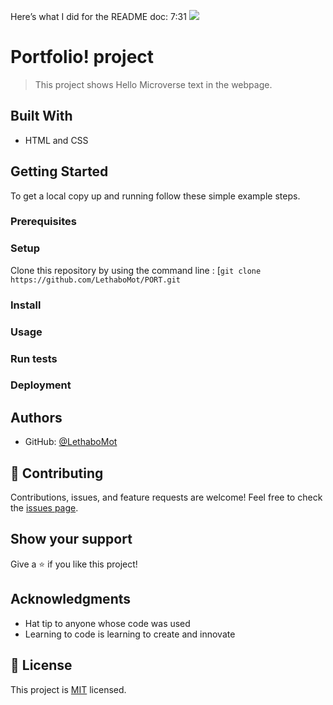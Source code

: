 Here’s what I did for the README doc:
7:31
![](https://img.shields.io/badge/Microverse-blueviolet)
# Portfolio! project
> This project shows Hello Microverse text in the webpage.
## Built With
- HTML and CSS
## Getting Started
To get a local copy up and running follow these simple example steps.
### Prerequisites
### Setup
Clone this repository by using the command line :
[`git clone https://github.com/LethaboMot/PORT.git`
### Install
### Usage
### Run tests
### Deployment
## Authors
- GitHub: [@LethaboMot](https://github.com/LethaboMot)
## :handshake: Contributing
Contributions, issues, and feature requests are welcome!
Feel free to check the [issues page](../../issues/).
## Show your support
Give a :star:️ if you like this project!
## Acknowledgments
- Hat tip to anyone whose code was used
- Learning to code is learning to create and innovate
## :memo: License
This project is [MIT](./LICENSE) licensed.



 
